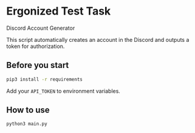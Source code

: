 # Ergonized Test Task
Discord Account Generator

This script automatically creates an account in the Discord and outputs a token for authorization.

## Before you start
```bash
pip3 install -r requirements
```
Add your ```API_TOKEN``` to environment variables.

## How to use
```bash
python3 main.py
```
